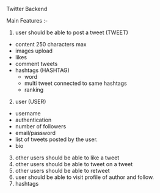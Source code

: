 Twitter Backend

Main Features :-
1) user should be able to post a tweet (TWEET)
  - content 250 characters max
  - images upload
  - likes
  - comment tweets
  - hashtags (HASHTAG)
      - word
      - multi tweet connected to same hashtags
      - ranking
2) user (USER)
  - username
  - authentication
  - number of followers
  - email/password
  - list of tweets posted by the user.
  - bio
3) other users should be able to like a tweet
4) other users should be able to tweet on a tweet
5) other users should be able to retweet
6) user should be able to visit profile of author and follow.
7) hashtags